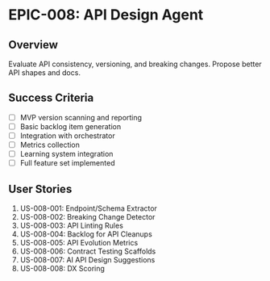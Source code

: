 # EPIC-008: API Design Agent

## Overview
Evaluate API consistency, versioning, and breaking changes. Propose better API shapes and docs.

## Success Criteria
- [ ] MVP version scanning and reporting
- [ ] Basic backlog item generation
- [ ] Integration with orchestrator
- [ ] Metrics collection
- [ ] Learning system integration
- [ ] Full feature set implemented

## User Stories
1. US-008-001: Endpoint/Schema Extractor
2. US-008-002: Breaking Change Detector
3. US-008-003: API Linting Rules
4. US-008-004: Backlog for API Cleanups
5. US-008-005: API Evolution Metrics
6. US-008-006: Contract Testing Scaffolds
7. US-008-007: AI API Design Suggestions
8. US-008-008: DX Scoring
